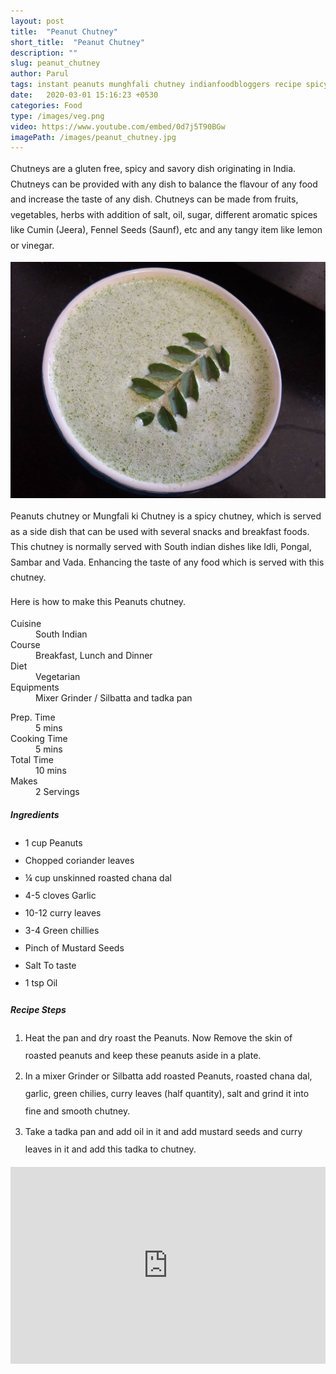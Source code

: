 ```yaml
---
layout: post
title:  "Peanut Chutney"
short_title:  "Peanut Chutney"
description: ""
slug: peanut_chutney
author: Parul
tags: instant peanuts munghfali chutney indianfoodbloggers recipe spicy yummy delicious idli vada sambhar dosa indian foodyindianmom likes youtube dips greenchili healthy food southindian breakfast  eatrightindia healthyindia snack cooking nutritous
date:   2020-03-01 15:16:23 +0530
categories: Food
type: /images/veg.png
video: https://www.youtube.com/embed/0d7j5T90BGw
imagePath: /images/peanut_chutney.jpg
---
```

<p class="text-justify" style="line-height: 175%;">
Chutneys are a gluten free, spicy and savory dish originating in India. Chutneys can be provided with any dish to balance the flavour of any food and increase the taste of any dish. Chutneys can be made from fruits, vegetables, herbs  with addition of salt, oil, sugar, different  aromatic spices like Cumin (Jeera), Fennel Seeds (Saunf), etc and any tangy item like lemon or vinegar.
</p>

<div class="row">
    <div class="col-md-12"><img src="../images/peanut_chutney.jpg" alt="" class="rounded img-fluid mb-2"></div>
</div>

<p class="text-justify" style="line-height: 175%;">
Peanuts chutney or Mungfali ki Chutney is a spicy chutney, which is served as a side dish that can be used with several snacks and breakfast foods. This chutney is normally served with South indian dishes like  Idli, Pongal, Sambar and Vada. Enhancing the taste of any food which is served with this chutney.
</p>

<p class="text-justify" style="line-height: 175%;">
Here is how to make this Peanuts chutney.
</p>

<div class="row">
    <div class="col-md-6">
        <dl class="row">
            <dt class="col-sm-4">Cuisine</dt><dd class="col-sm-7">South Indian</dd>
            <dt class="col-sm-4">Course</dt><dd class="col-sm-7">Breakfast, Lunch and Dinner</dd>
            <dt class="col-sm-4">Diet</dt><dd class="col-sm-7">Vegetarian</dd>
            <dt class="col-sm-4">Equipments</dt><dd class="col-sm-7">Mixer Grinder / Silbatta and tadka pan</dd>
        </dl>
    </div>
    <div class="col-md-6">
        <dl class="row">
            <dt class="col-sm-5">Prep. Time</dt><dd class="col-sm-7">5 mins</dd>
            <dt class="col-sm-5">Cooking Time</dt><dd class="col-sm-7">5 mins</dd>
            <dt class="col-sm-5">Total Time</dt><dd class="col-sm-7">10 mins</dd>
            <dt class="col-sm-5">Makes</dt><dd class="col-sm-7">2 Servings</dd>
        </dl>
    </div>
</div>

<section>
    <div class="recipe-section-divider"></div>
    <div class="row" id="ingredients">
        <div class="col-md-12"><h5 class="font-weight-bold">Ingredients</h5></div>
    </div>
    <div class="row">
        <div class="col-md-12">            
            <ul style="line-height: 200%">
                <li>1 cup Peanuts</li>
                <li>Chopped coriander leaves</li>
                <li>¼ cup unskinned roasted chana dal</li>
                <li>4-5 cloves Garlic</li>
                <li>10-12 curry leaves</li>
                <li>3-4 Green chillies</li>
                <li>Pinch of Mustard Seeds</li>
                <li>Salt To taste</li>
                <li>1 tsp Oil</li>
            </ul>
        </div>
    </div>
</section>
<div class="recipe-section-divider"></div>
<div class="row" id="recipe">
        <div class="col-md-12"><h5 class="font-weight-bold">Recipe Steps</h5></div>
    </div>
<div class="row">
    <div class="col-md-12">
    <ol class="text-justify" style="line-height: 200%">
        <li style="margin-bottom:5px;">Heat the pan and dry roast the Peanuts. Now Remove the skin of roasted peanuts and keep these peanuts aside in a plate.</li>
        <li style="margin-bottom:5px;">In a mixer Grinder or Silbatta add roasted Peanuts, roasted chana dal, garlic, green chilies, curry leaves (half quantity), salt and grind it into fine and smooth chutney.</li>
        <li style="margin-bottom:5px;">Take a tadka pan and add oil in it and add mustard seeds and curry leaves in it and add this tadka to chutney.</li>
    </ol>
    </div>
</div>
<div class="row" id="video">
    <div class="col-md-12">
        <div class="embed-responsive embed-responsive-16by9">
            <iframe width="100%" height="315" src="https://www.youtube.com/embed/0d7j5T90BGw" frameborder="0" allow="accelerometer; autoplay; encrypted-media; gyroscope; picture-in-picture" allowfullscreen></iframe>
        </div>
    </div>
</div>
<br>